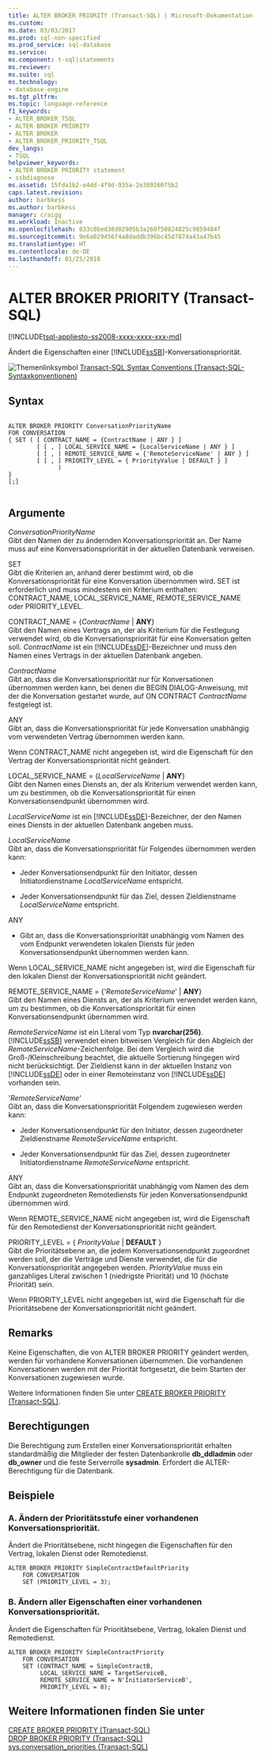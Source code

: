 ```yaml
---
title: ALTER BROKER PRIORITY (Transact-SQL) | Microsoft-Dokumentation
ms.custom: 
ms.date: 03/03/2017
ms.prod: sql-non-specified
ms.prod_service: sql-database
ms.service: 
ms.component: t-sql|statements
ms.reviewer: 
ms.suite: sql
ms.technology:
- database-engine
ms.tgt_pltfrm: 
ms.topic: language-reference
f1_keywords:
- ALTER_BROKER_TSQL
- ALTER BROKER PRIORITY
- ALTER BROKER
- ALTER_BROKER_PRIORITY_TSQL
dev_langs:
- TSQL
helpviewer_keywords:
- ALTER BROKER PRIORITY statement
- ssbdiagnose
ms.assetid: 15fda1b2-e4dd-4f9d-935a-2e38926075b2
caps.latest.revision: 
author: barbkess
ms.author: barbkess
manager: craigg
ms.workload: Inactive
ms.openlocfilehash: 833c0bed38d02905b3a260f50824825c9859484f
ms.sourcegitcommit: 9e6a029456f4a8daddb396bc45d7874a43a47b45
ms.translationtype: HT
ms.contentlocale: de-DE
ms.lasthandoff: 01/25/2018
---
```

# <a name="alter-broker-priority-transact-sql"></a>ALTER BROKER PRIORITY (Transact-SQL)
[!INCLUDE[tsql-appliesto-ss2008-xxxx-xxxx-xxx-md](../../includes/tsql-appliesto-ss2008-xxxx-xxxx-xxx-md.md)]

  Ändert die Eigenschaften einer [!INCLUDE[ssSB](../../includes/sssb-md.md)]-Konversationspriorität.  
  
 ![Themenlinksymbol](../../database-engine/configure-windows/media/topic-link.gif "Topic link icon") [Transact-SQL Syntax Conventions (Transact-SQL-Syntaxkonventionen)](../../t-sql/language-elements/transact-sql-syntax-conventions-transact-sql.md)  
  
## <a name="syntax"></a>Syntax  
  
```  
  
ALTER BROKER PRIORITY ConversationPriorityName  
FOR CONVERSATION  
{ SET ( [ CONTRACT_NAME = {ContractName | ANY } ]  
        [ [ , ] LOCAL_SERVICE_NAME = {LocalServiceName | ANY } ]  
        [ [ , ] REMOTE_SERVICE_NAME = {'RemoteServiceName' | ANY } ]  
        [ [ , ] PRIORITY_LEVEL = { PriorityValue | DEFAULT } ]  
              )  
}  
[;]  
  
```  
  
## <a name="arguments"></a>Argumente  
 *ConversationPriorityName*  
 Gibt den Namen der zu ändernden Konversationspriorität an. Der Name muss auf eine Konversationspriorität in der aktuellen Datenbank verweisen.  
  
 SET  
 Gibt die Kriterien an, anhand derer bestimmt wird, ob die Konversationspriorität für eine Konversation übernommen wird. SET ist erforderlich und muss mindestens ein Kriterium enthalten: CONTRACT_NAME, LOCAL_SERVICE_NAME, REMOTE_SERVICE_NAME oder PRIORITY_LEVEL.  
  
 CONTRACT_NAME = {*ContractName* | **ANY**}  
 Gibt den Namen eines Vertrags an, der als Kriterium für die Festlegung verwendet wird, ob die Konversationspriorität für eine Konversation gelten soll. *ContractName* ist ein [!INCLUDE[ssDE](../../includes/ssde-md.md)]-Bezeichner und muss den Namen eines Vertrags in der aktuellen Datenbank angeben.  
  
 *ContractName*  
 Gibt an, dass die Konversationspriorität nur für Konversationen übernommen werden kann, bei denen die BEGIN DIALOG-Anweisung, mit der die Konversation gestartet wurde, auf ON CONTRACT *ContractName* festgelegt ist.  
  
 ANY  
 Gibt an, dass die Konversationspriorität für jede Konversation unabhängig vom verwendeten Vertrag übernommen werden kann.  
  
 Wenn CONTRACT_NAME nicht angegeben ist, wird die Eigenschaft für den Vertrag der Konversationspriorität nicht geändert.  
  
 LOCAL_SERVICE_NAME = {*LocalServiceName* | **ANY**}  
 Gibt den Namen eines Diensts an, der als Kriterium verwendet werden kann, um zu bestimmen, ob die Konversationspriorität für einen Konversationsendpunkt übernommen wird.  
  
 *LocalServiceName* ist ein [!INCLUDE[ssDE](../../includes/ssde-md.md)]-Bezeichner, der den Namen eines Diensts in der aktuellen Datenbank angeben muss.  
  
 *LocalServiceName*  
 Gibt an, dass die Konversationspriorität für Folgendes übernommen werden kann:  
  
-   Jeder Konversationsendpunkt für den Initiator, dessen Initiatordienstname *LocalServiceName* entspricht.  
  
-   Jeder Konversationsendpunkt für das Ziel, dessen Zieldienstname *LocalServiceName* entspricht.  
  
 ANY  
 -   Gibt an, dass die Konversationspriorität unabhängig vom Namen des vom Endpunkt verwendeten lokalen Diensts für jeden Konversationsendpunkt übernommen werden kann.  
  
 Wenn LOCAL_SERVICE_NAME nicht angegeben ist, wird die Eigenschaft für den lokalen Dienst der Konversationspriorität nicht geändert.  
  
 REMOTE_SERVICE_NAME = {'*RemoteServiceName*' | **ANY**}  
 Gibt den Namen eines Diensts an, der als Kriterium verwendet werden kann, um zu bestimmen, ob die Konversationspriorität für einen Konversationsendpunkt übernommen wird.  
  
 *RemoteServiceName* ist ein Literal vom Typ **nvarchar(256)**. [!INCLUDE[ssSB](../../includes/sssb-md.md)] verwendet einen bitweisen Vergleich für den Abgleich der *RemoteServiceName*-Zeichenfolge. Bei dem Vergleich wird die Groß-/Kleinschreibung beachtet, die aktuelle Sortierung hingegen wird nicht berücksichtigt. Der Zieldienst kann in der aktuellen Instanz von [!INCLUDE[ssDE](../../includes/ssde-md.md)] oder in einer Remoteinstanz von [!INCLUDE[ssDE](../../includes/ssde-md.md)] vorhanden sein.  
  
 '*RemoteServiceName*'  
 Gibt an, dass die Konversationspriorität Folgendem zugewiesen werden kann:  
  
-   Jeder Konversationsendpunkt für den Initiator, dessen zugeordneter Zieldienstname *RemoteServiceName* entspricht.  
  
-   Jeder Konversationsendpunkt für das Ziel, dessen zugeordneter Initiatordienstname *RemoteServiceName* entspricht.  
  
 ANY  
 Gibt an, dass die Konversationspriorität unabhängig vom Namen des dem Endpunkt zugeordneten Remotediensts für jeden Konversationsendpunkt übernommen wird.  
  
 Wenn REMOTE_SERVICE_NAME nicht angegeben ist, wird die Eigenschaft für den Remotedienst der Konversationspriorität nicht geändert.  
  
 PRIORITY_LEVEL = { *PriorityValue* | **DEFAULT** }  
 Gibt die Prioritätsebene an, die jedem Konversationsendpunkt zugeordnet werden soll, der die Verträge und Dienste verwendet, die für die Konversationspriorität angegeben werden. *PriorityValue* muss ein ganzahliges Literal zwischen 1 (niedrigste Priorität) und 10 (höchste Priorität) sein.  
  
 Wenn PRIORITY_LEVEL nicht angegeben ist, wird die Eigenschaft für die Prioritätsebene der Konversationspriorität nicht geändert.  
  
## <a name="remarks"></a>Remarks  
 Keine Eigenschaften, die von ALTER BROKER PRIORITY geändert werden, werden für vorhandene Konversationen übernommen. Die vorhandenen Konversationen werden mit der Priorität fortgesetzt, die beim Starten der Konversationen zugewiesen wurde.  
  
 Weitere Informationen finden Sie unter [CREATE BROKER PRIORITY &#40;Transact-SQL&#41;](../../t-sql/statements/create-broker-priority-transact-sql.md).  
  
## <a name="permissions"></a>Berechtigungen  
 Die Berechtigung zum Erstellen einer Konversationspriorität erhalten standardmäßig die Mitglieder der festen Datenbankrolle **db_ddladmin** oder **db_owner** und die feste Serverrolle **sysadmin**. Erfordert die ALTER-Berechtigung für die Datenbank.  
  
## <a name="examples"></a>Beispiele  
  
### <a name="a-changing-only-the-priority-level-of-an-existing-conversation-priority"></a>A. Ändern der Prioritätsstufe einer vorhandenen Konversationspriorität.  
 Ändert die Prioritätsebene, nicht hingegen die Eigenschaften für den Vertrag, lokalen Dienst oder Remotedienst.  
  
```  
ALTER BROKER PRIORITY SimpleContractDefaultPriority  
    FOR CONVERSATION  
    SET (PRIORITY_LEVEL = 3);  
```  
  
### <a name="b-changing-all-of-the-properties-of-an-existing-conversation-priority"></a>B. Ändern aller Eigenschaften einer vorhandenen Konversationspriorität.  
 Ändert die Eigenschaften für Prioritätsebene, Vertrag, lokalen Dienst und Remotedienst.  
  
```  
ALTER BROKER PRIORITY SimpleContractPriority  
    FOR CONVERSATION  
    SET (CONTRACT_NAME = SimpleContractB,  
         LOCAL_SERVICE_NAME = TargetServiceB,  
         REMOTE_SERVICE_NAME = N'InitiatorServiceB',  
         PRIORITY_LEVEL = 8);  
```  
  
## <a name="see-also"></a>Weitere Informationen finden Sie unter  
 [CREATE BROKER PRIORITY &#40;Transact-SQL&#41;](../../t-sql/statements/create-broker-priority-transact-sql.md)   
 [DROP BROKER PRIORITY &#40;Transact-SQL&#41;](../../t-sql/statements/drop-broker-priority-transact-sql.md)   
 [sys.conversation_priorities &#40;Transact-SQL&#41;](../../relational-databases/system-catalog-views/sys-conversation-priorities-transact-sql.md)  
  
  
